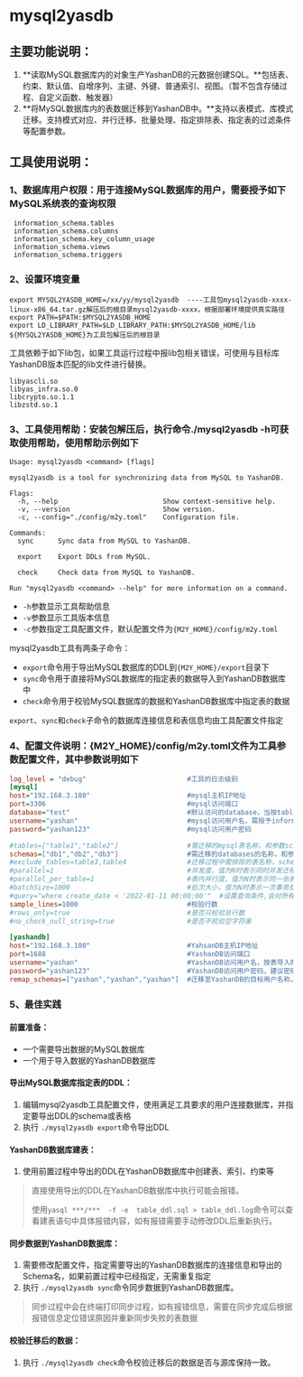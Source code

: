 # mysql2yasdb

## **主要功能说明：**

1. **读取MySQL数据库内的对象生产YashanDB的元数据创建SQL。**包括表、约束、默认值、自增序列、主键、外键、普通索引、视图。（暂不包含存储过程、自定义函数、触发器）
2. **将MySQL数据库内的表数据迁移到YashanDB中。**支持以表模式、库模式迁移。支持模式对应、并行迁移、批量处理、指定排除表、指定表的过滤条件等配置参数。

## **工具使用说明：**

### 1、数据库用户权限：用于连接MySQL数据库的用户，需要授予如下MySQL系统表的查询权限

```mysql
 information_schema.tables
 information_schema.columns
 information_schema.key_column_usage
 information_schema.views
 information_schema.triggers
```

### 2、设置环境变量

```shell
export MYSQL2YASDB_HOME=/xx/yy/mysql2yasdb  ----工具包mysql2yasdb-xxxx-linux-x86_64.tar.gz解压后的根目录mysql2yasdb-xxxx，根据部署环境提供真实路径
export PATH=$PATH:$MYSQL2YASDB_HOME
export LD_LIBRARY_PATH=$LD_LIBRARY_PATH:$MYSQL2YASDB_HOME/lib ${MYSQL2YASDB_HOME}为工具包解压后的根目录
```

工具依赖于如下lib包，如果工具运行过程中报lib包相关错误，可使用与目标库YashanDB版本匹配的lib文件进行替换。

```linux
libyascli.so
libyas_infra.so.0
libcrypto.so.1.1
libzstd.so.1
```

### 3、工具使用帮助：安装包解压后，执行命令./mysql2yasdb -h可获取使用帮助，使用帮助示例如下

```shell
Usage: mysql2yasdb <command> [flags]

mysql2yasdb is a tool for synchronizing data from MySQL to YashanDB.

Flags:
  -h, --help                          Show context-sensitive help.
  -v, --version                       Show version.
  -c, --config="./config/m2y.toml"    Configuration file.

Commands:
  sync      Sync data from MySQL to YashanDB.

  export    Export DDLs from MySQL.

  check     Check data from MySQL to YashanDB.

Run "mysql2yasdb <command> --help" for more information on a command.
```

- `-h`参数显示工具帮助信息
- `-v`参数显示工具版本信息
- `-c`参数指定工具配置文件，默认配置文件为`{M2Y_HOME}/config/m2y.toml`



mysql2yasdb工具有两条子命令：

- `export`命令用于导出MySQL数据库的DDL到`{M2Y_HOME}/export`目录下
- `sync`命令用于直接将MySQL数据库的指定表的数据导入到YashanDB数据库中
- `check`命令用于校验MySQL数据库的数据和YashanDB数据库中指定表的数据

`export`、`sync`和`check`子命令的数据库连接信息和表信息均由工具配置文件指定

### 4、配置文件说明：{M2Y_HOME}/config/m2y.toml文件为工具参数配置文件，其中参数说明如下

```ini
log_level = "debug"							#工具的日志级别
[mysql]
host="192.168.3.180"                        #mysql主机IP地址
port=3306                                   #mysql访问端口
database="test"                             #默认访问的database，当按tables导出时,导出此database下面的表
username="yashan"                           #mysql访问用户名，需授予information_schema下相关系统表访问权限
password="yashan123"                        #mysql访问用户密码

#tables=["table1","table2"]                 #需迁移的mysql表名称，和参数schemas不能同时配置
schemas=["db1","db2","db3"]                 #需迁移的databases的名称，和参数tables不能同时配置
#exclude_tables=table3,table4               #迁移过程中需排除的表名称，schemas配置多个时，多个schemas下面的此名称的表都不导出/数据同步
#parallel=1                                 #并发度，值为N时表示同时并发迁移N个表，表较多时建议加大此参数可以提升速度,默认值1，取值范围[1-8]
#parallel_per_table=1                       #表内并行度，值为N时表示同一张表开启N个并行同步数据，表较大时建议加大此参数可以提升,默认值1，取值范围[1-8]
#batchSize=1000                             #批次大小，值为N时表示一次事务处理N行数据，默认值1000
#query="where create_date < '2022-01-11 00:00:00'"  #设置查询条件,会对所有要同步的表都加上此条件
sample_lines=1000                           #校验行数
#rows_only=true                             #是否只校验总行数
#no_check_null_string=true                  #是否不校验空字符串

[yashandb]
host="192.168.3.180"                        #YahsanDB主机IP地址
port=1688                                   #YashanDB访问端口
username="yashan"                           #YashanDB访问用户名，按表导入时，导入到此用户下
password="yashan123"                        #YashanDB访问用户密码，建议密码串用双引号引起来，避免复杂密码识别有误
remap_schemas=["yashan","yashan","yashan"]  #迁移至YashanDB的目标用户名称，当和参数schemas一起配置时，它的值需要和参数schemas的值一一对应，schemas第N个值对应到remap_schemas第N个值。当和tables一起配置时，只取remap_schemas的第一个值，也可用于数据校验
```

### 5、最佳实践

#### 前置准备：

- 一个需要导出数据的MySQL数据库
- 一个用于导入数据的YashanDB数据库

#### 导出MySQL数据库指定表的DDL：

1. 编辑mysql2yasdb工具配置文件，使用满足工具要求的用户连接数据库，并指定要导出DDL的schema或表格
2. 执行 `./mysql2yasdb export`命令导出DDL

#### YashanDB数据库建表：

1. 使用前置过程中导出的DDL在YashanDB数据库中创建表、索引、约束等

>直接使用导出的DDL在YashanDB数据库中执行可能会报错。
>
>使用`yasql ***/***  -f -e  table_ddl.sql > table_ddl.log`命令可以查看建表语句中具体报错内容，如有报错需要手动修改DDL后重新执行。

#### 同步数据到YashanDB数据库：

1. 需要修改配置文件，指定需要导出的YashanDB数据库的连接信息和导出的Schema名，如果前置过程中已经指定，无需重复指定
2. 执行 `./mysql2yasdb sync`命令同步数据到YashanDB数据库。

>同步过程中会在终端打印同步过程，如有报错信息，需要在同步完成后根据报错信息定位错误原因并重新同步失败的表数据

#### 校验迁移后的数据：

1. 执行 `./mysql2yasdb check`命令校验迁移后的数据是否与源库保持一致。